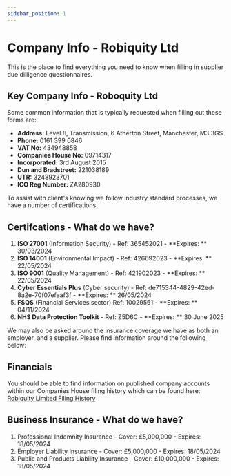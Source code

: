 ```yaml
---
sidebar_position: 1
---
```


# Company Info - Robiquity Ltd
This is the  place to find everything you need to know when filling in supplier due dilligence questionnaires. 

## Key Company Info - Roboquity Ltd
Some common information that is typically requested when filling out these forms are: 

- **Address:** Level 8, Transmission, 6 Atherton Street, Manchester, M3 3GS
- **Phone:** 0161 399 0846
- **VAT No:** 434948858
- **Companies House No:** 09714317 
- **Incorporated:** 3rd August 2015
- **Dun and Bradstreet:** 221038189
- **UTR:** 3248923701
- **ICO Reg Number:** ZA280930


To assist with client's knowing we follow industry standard processes, we have a number of certifications. 


## Certifcations - What do we have?
1. **ISO 27001** (Information Security) - Ref: 365452021 - **Expires: ** 30/03/2024
2. **ISO 14001** (Environmental Impact) - Ref: 426692023 - **Expires: ** 22/05/2024
3. **ISO 9001** (Quality Management) - Ref: 421902023 - **Expires: ** 22/05/2024
4. **Cyber Essentials Plus** (Cyber security) - Ref: de715344-4829-42ed-8a2e-70f07efeaf3f - **Expires: ** 26/05/2024
5. **FSQS** (Financial Services sector) Ref: 10029561 - **Expires: ** 04/11/2024 
6. **NHS Data Protection Toolkit** - Ref: Z5D6C - **Expires: **  30 June 2025


We may also be asked around the insurance coverage we have as both an employer, and a supplier. Please find information around the following below:

## Financials
You should be able to find information on published company accounts within our Companies House filing history which can be found here: [Robiquity Limited Filing History](https://find-and-update.company-information.service.gov.uk/company/09714317/filing-history)


## Business Insurance - What do we have?

1. Professional Indemnity Insurance - Cover: £5,000,000 - Expires: 18/05/2024
2. Employer Liability Insurance - Cover: £5,000,000 - Expires: 18/05/2024
3. Public and Products Liability Insurance - Cover: £10,000,000 - Expires: 18/05/2024


